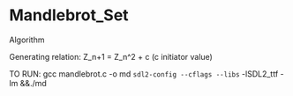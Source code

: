 # Mandlebrot_Set
Algorithm 

Generating relation:
Z_n+1 = Z_n^2 + c (c initiator value)

TO RUN:
gcc mandlebrot.c -o md `sdl2-config --cflags --libs` -lSDL2_ttf -lm  &&./md
